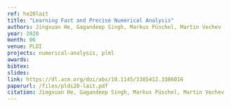 ```yaml
---
ref: he20lait
title: "Learning Fast and Precise Numerical Analysis"
authors: Jingxuan He, Gagandeep Singh, Markus Püschel, Martin Vechev
year: 2020
month: 06
venue: PLDI
projects: numerical-analysis, plml
awards:
bibtex:
slides:
link: https://dl.acm.org/doi/abs/10.1145/3385412.3386016
paperurl: /files/pldi20-lait.pdf
citation: Jingxuan He, Gagandeep Singh, Markus Püschel, Martin Vechev
---
```

